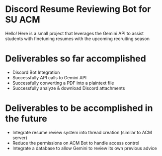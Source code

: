 # Discord Resume Reviewing Bot for SU ACM
Hello! Here is a small project that leverages the Gemini API to assist students with finetuning resumes with the upcoming recruiting season

# Deliverables so far accomplished
- Discord Bot Integration
- Successfully API calls to Gemini API
- Successfully converting a PDF into a plaintext file
- Successfully analyze & download Discord attachments

# Deliverables to be accomplished in the future
- Integrate resume review system into thread creation (similar to ACM server)
- Reduce the permissions on ACM Bot to handle access control
- Integrate a database to allow Gemini to review its own previous advice